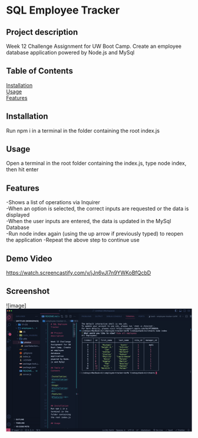 # SQL Employee Tracker

## Project description

Week 12 Challenge Assignment for UW Boot Camp. Create an employee database application powered by Node.js and MySql

## Table of Contents

[Installation](#installation)<br>
[Usage](#installation)<br>
[Features](#features)<br>


## Installation
Run npm i in a terminal in the folder containing the root index.js

## Usage

Open a terminal in the root folder containing the index.js, type node index, then hit enter

## Features

-Shows a list of operations via Inquirer<br>
-When an option is selected, the correct inputs are requested or the data is displayed<br>
-When the user inputs are entered, the data is updated in the MySql Database<br>
-Run node index again (using the up arrow if previously typed) to reopen the application
-Repeat the above step to continue use

## Demo Video
https://watch.screencastify.com/v/jJn6vJl7n9YWKoBfQcbD 

## Screenshot
![image]![Application Screenshot](<utils/photos/employee tracker screenshot.png>)
